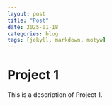 ```yaml
---
layout: post
title: "Post"
date: 2025-01-18
categories: blog
tags: [jekyll, markdown, motyw]
---
```


# Project 1
This is a description of Project 1.
